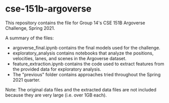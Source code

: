 # cse-151b-argoverse

This repository contains the file for Group 14's CSE 151B Argoverse Challenge, Spring 2021.

A summary of the files:
- argoverse_final.ipynb contains the final models used for the challenge.
- exploratory_analysis contains notebooks that analyze the positions, velocities, lanes, and scenes in the Argoverse dataset.
- feature_extraction.ipynb contains the code used to extract features from the provided data for exploratory analysis.
- The "previous" folder contains approaches tried throughout the Spring 2021 quarter.

Note: The original data files and the extracted data files are not included because they are very large (i.e. over 1GB each).
